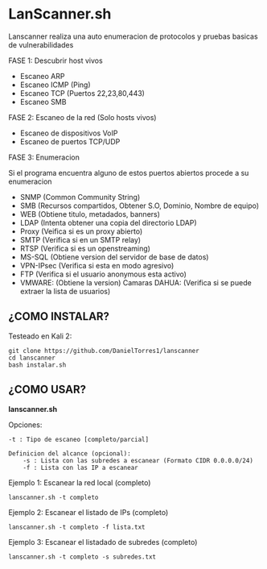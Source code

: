 
# LanScanner.sh

Lanscanner realiza una auto enumeracion de protocolos y pruebas basicas de vulnerabilidades

FASE 1: Descubrir host vivos

- Escaneo ARP
- Escaneo ICMP (Ping)
- Escaneo TCP (Puertos 22,23,80,443)
- Escaneo SMB

FASE 2: Escaneo de la red (Solo hosts vivos)

- Escaneo de dispositivos VoIP
- Escaneo de puertos TCP/UDP

FASE 3: Enumeracion

Si el programa encuentra alguno de estos puertos abiertos procede a su enumeracion
- SNMP (Common Community String)
- SMB (Recursos compartidos, Obtener S.O, Dominio, Nombre de equipo)
- WEB (Obtiene titulo, metadados, banners)
- LDAP (Intenta obtener una copia del directorio LDAP)
- Proxy (Veifica si es un proxy abierto)
- SMTP (Verifica si en un SMTP relay)
- RTSP (Verifica si es un openstreaming)
- MS-SQL (Obtiene version del servidor de base de datos)
- VPN-IPsec (Verifica si esta en modo agresivo)
- FTP (Verifica si el usuario anonymous esta activo)
- VMWARE: (Obtiene la version)
  Camaras DAHUA:  (Verifica si se puede extraer la lista de usuarios)


## ¿COMO INSTALAR?

Testeado en Kali 2:

    git clone https://github.com/DanielTorres1/lanscanner
    cd lanscanner
    bash instalar.sh


## ¿COMO USAR?
**lanscanner.sh**

Opciones: 

    -t : Tipo de escaneo [completo/parcial]
    
    Definicion del alcance (opcional):
    	-s : Lista con las subredes a escanear (Formato CIDR 0.0.0.0/24)
    	-f : Lista con las IP a escanear

Ejemplo 1: Escanear la red local (completo)

    lanscanner.sh -t completo

Ejemplo 2: Escanear el listado de IPs (completo)

    lanscanner.sh -t completo -f lista.txt

Ejemplo 3: Escanear el listadado de subredes (completo)

    lanscanner.sh -t completo -s subredes.txt

